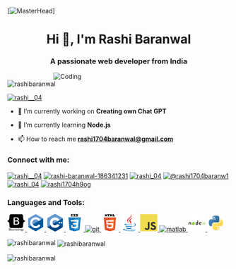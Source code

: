 [![MasterHead](https://img.freepik.com/premium-vector/coding-system-banner_87720-2994.jpg?w=2000)]
<h1 align="center">Hi 👋, I'm Rashi Baranwal</h1>
<h3 align="center">A passionate web developer from India</h3>
<img align="right" alt="Coding" width="400" src="https://cdn.dribbble.com/users/4055494/screenshots/15215756/media/d2b66c4ca0192aa26d103448b3d1518b.gif">

<p align="left"> <img src="https://komarev.com/ghpvc/?username=rashibaranwal&label=Profile%20views&color=0e75b6&style=flat" alt="rashibaranwal" /> </p>

<p align="left"> <a href="https://twitter.com/rashi__04" target="blank"><img src="https://img.shields.io/twitter/follow/rashi__04?logo=twitter&style=for-the-badge" alt="rashi__04" /></a> </p>

- 🔭 I’m currently working on **Creating own Chat GPT**

- 🌱 I’m currently learning **Node.js**

- 📫 How to reach me **rashi1704baranwal@gmail.com**

<h3 align="left">Connect with me:</h3>
<p align="left">
<a href="https://twitter.com/rashi__04" target="blank"><img align="center" src="https://raw.githubusercontent.com/rahuldkjain/github-profile-readme-generator/master/src/images/icons/Social/twitter.svg" alt="rashi__04" height="30" width="40" /></a>
<a href="https://linkedin.com/in/rashi-baranwal-186341231" target="blank"><img align="center" src="https://raw.githubusercontent.com/rahuldkjain/github-profile-readme-generator/master/src/images/icons/Social/linked-in-alt.svg" alt="rashi-baranwal-186341231" height="30" width="40" /></a>
<a href="https://www.codechef.com/users/rashi_04" target="blank"><img align="center" src="https://cdn.jsdelivr.net/npm/simple-icons@3.1.0/icons/codechef.svg" alt="rashi_04" height="30" width="40" /></a>
<a href="https://www.hackerrank.com/@rashi1704baranw1" target="blank"><img align="center" src="https://raw.githubusercontent.com/rahuldkjain/github-profile-readme-generator/master/src/images/icons/Social/hackerrank.svg" alt="@rashi1704baranw1" height="30" width="40" /></a>
<a href="https://www.leetcode.com/rashi_04" target="blank"><img align="center" src="https://raw.githubusercontent.com/rahuldkjain/github-profile-readme-generator/master/src/images/icons/Social/leet-code.svg" alt="rashi_04" height="30" width="40" /></a>
<a href="https://auth.geeksforgeeks.org/user/rashi1704h9og" target="blank"><img align="center" src="https://raw.githubusercontent.com/rahuldkjain/github-profile-readme-generator/master/src/images/icons/Social/geeks-for-geeks.svg" alt="rashi1704h9og" height="30" width="40" /></a>
</p>

<h3 align="left">Languages and Tools:</h3>
<p align="left"> <a href="https://getbootstrap.com" target="_blank" rel="noreferrer"> <img src="https://raw.githubusercontent.com/devicons/devicon/master/icons/bootstrap/bootstrap-plain-wordmark.svg" alt="bootstrap" width="40" height="40"/> </a> <a href="https://www.cprogramming.com/" target="_blank" rel="noreferrer"> <img src="https://raw.githubusercontent.com/devicons/devicon/master/icons/c/c-original.svg" alt="c" width="40" height="40"/> </a> <a href="https://www.w3schools.com/cpp/" target="_blank" rel="noreferrer"> <img src="https://raw.githubusercontent.com/devicons/devicon/master/icons/cplusplus/cplusplus-original.svg" alt="cplusplus" width="40" height="40"/> </a> <a href="https://www.w3schools.com/css/" target="_blank" rel="noreferrer"> <img src="https://raw.githubusercontent.com/devicons/devicon/master/icons/css3/css3-original-wordmark.svg" alt="css3" width="40" height="40"/> </a> <a href="https://git-scm.com/" target="_blank" rel="noreferrer"> <img src="https://www.vectorlogo.zone/logos/git-scm/git-scm-icon.svg" alt="git" width="40" height="40"/> </a> <a href="https://www.w3.org/html/" target="_blank" rel="noreferrer"> <img src="https://raw.githubusercontent.com/devicons/devicon/master/icons/html5/html5-original-wordmark.svg" alt="html5" width="40" height="40"/> </a> <a href="https://www.java.com" target="_blank" rel="noreferrer"> <img src="https://raw.githubusercontent.com/devicons/devicon/master/icons/java/java-original.svg" alt="java" width="40" height="40"/> </a> <a href="https://developer.mozilla.org/en-US/docs/Web/JavaScript" target="_blank" rel="noreferrer"> <img src="https://raw.githubusercontent.com/devicons/devicon/master/icons/javascript/javascript-original.svg" alt="javascript" width="40" height="40"/> </a> <a href="https://www.mathworks.com/" target="_blank" rel="noreferrer"> <img src="https://upload.wikimedia.org/wikipedia/commons/2/21/Matlab_Logo.png" alt="matlab" width="40" height="40"/> </a> <a href="https://nodejs.org" target="_blank" rel="noreferrer"> <img src="https://raw.githubusercontent.com/devicons/devicon/master/icons/nodejs/nodejs-original-wordmark.svg" alt="nodejs" width="40" height="40"/> </a> <a href="https://www.python.org" target="_blank" rel="noreferrer"> <img src="https://raw.githubusercontent.com/devicons/devicon/master/icons/python/python-original.svg" alt="python" width="40" height="40"/> </a> </p>

<p><img align="left" src="https://github-readme-stats.vercel.app/api/top-langs?username=rashibaranwal&show_icons=true&locale=en&layout=compact" alt="rashibaranwal" /></p>

<p>&nbsp;<img align="center" src="https://github-readme-stats.vercel.app/api?username=rashibaranwal&show_icons=true&locale=en" alt="rashibaranwal" /></p>

<p><img align="center" src="https://github-readme-streak-stats.herokuapp.com/?user=rashibaranwal&" alt="rashibaranwal" /></p>
